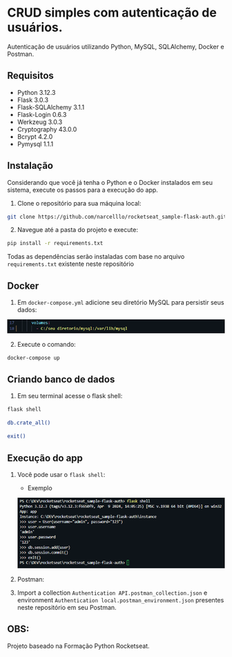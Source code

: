 # CRUD simples com autenticação de usuários.
Autenticação de usuários utilizando Python, MySQL, SQLAlchemy, Docker e Postman.

## Requisitos
- Python 3.12.3
- Flask 3.0.3
- Flask-SQLAlchemy 3.1.1
- Flask-Login 0.6.3
- Werkzeug 3.0.3
- Cryptography 43.0.0
- Bcrypt 4.2.0
- Pymysql 1.1.1

## Instalação
Considerando que você já tenha o Python e o Docker instalados em seu sistema, execute os passos para a execução do app.

1. Clone o repositório para sua máquina local:
```bash
git clone https://github.com/narcelllo/rocketseat_sample-flask-auth.git
```
2. Navegue até a pasta do projeto e execute:
```bash
pip install -r requirements.txt
```
Todas as dependências serão instaladas com base no arquivo `requirements.txt` existente neste repositório

## Docker
1. Em `docker-compose.yml` adicione seu diretório MySQL para persistir seus dados:
 
  ![Alt text](documentation/image.png)

2. Execute o comando:
```bash
docker-compose up
```
## Criando banco de dados
1. Em seu terminal acesse o flask shell: 

```bash
flask shell
```
```bash
db.crate_all()
```
```bash
exit()
```
## Execução do app
1. Você pode usar o `flask shell`:
   - Exemplo

   ![Alt text](documentation/image-1.png)
2. Postman:
  1. Import a collection `Authentication API.postman_collection.json` e  environment `Authentication local.postman_environment.json` presentes neste repositório em seu Postman.

## OBS:
Projeto baseado na Formação Python Rocketseat.
